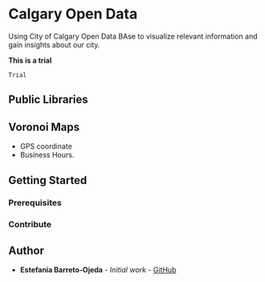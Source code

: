 # Calgary Open Data

Using City of Calgary Open Data BAse to visualize relevant information and gain insights about our city.

**This is a trial**

`Trial`

## Public Libraries

## Voronoi Maps

* GPS coordinate
* Business Hours.

## Getting Started


### Prerequisites

### Contribute

## Author

* **Estefania Barreto-Ojeda** - *Initial work* - [GitHub](https://github.com/ebojeda)
